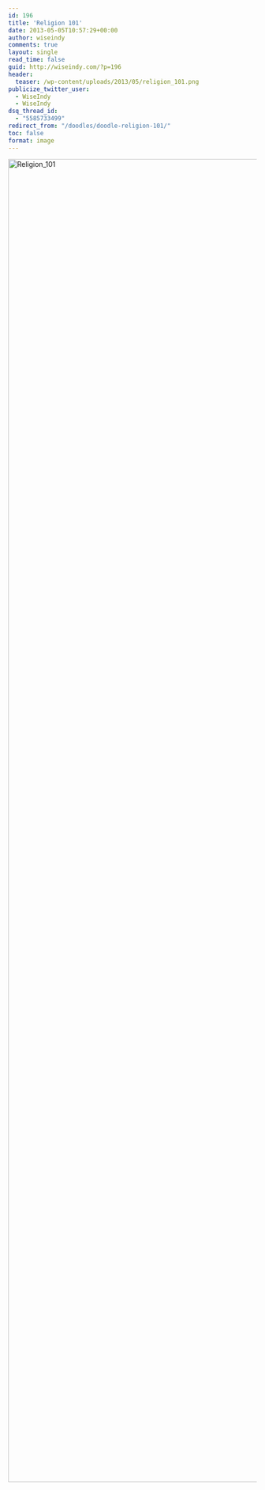 ```yaml
---
id: 196
title: 'Religion 101'
date: 2013-05-05T10:57:29+00:00
author: wiseindy
comments: true
layout: single
read_time: false
guid: http://wiseindy.com/?p=196
header:
  teaser: /wp-content/uploads/2013/05/religion_101.png
publicize_twitter_user:
  - WiseIndy
  - WiseIndy
dsq_thread_id:
  - "5585733499"
redirect_from: "/doodles/doodle-religion-101/"
toc: false
format: image
---
```

<img class="alignnone size-full wp-image-198" alt="Religion_101" src="http://wiseindy.com/wp-content/uploads/2013/05/religion_101.png" width="960" height="2677" />